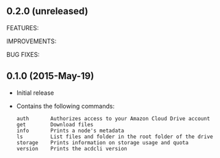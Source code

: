 ## 0.2.0 (unreleased)

FEATURES:

IMPROVEMENTS:

BUG FIXES:

## 0.1.0 (2015-May-19)

  * Initial release
  * Contains the following commands:

    ```
    auth       Authorizes access to your Amazon Cloud Drive account
    get        Download files
    info       Prints a node's metadata
    ls         List files and folder in the root folder of the drive
    storage    Prints information on storage usage and quota
    version    Prints the acdcli version
    ```
